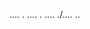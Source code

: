 .... . .... . .... ./.... ..

<!---
Vazyri/Vazyri is a ✨ special ✨ repository because its `README.md` (this file) appears on your GitHub profile.
You can click the Preview link to take a look at your changes.
--->

